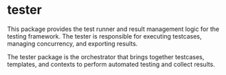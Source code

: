 # tester

This package provides the test runner and result management logic for the testing framework. The tester is responsible for executing testcases, managing concurrency, and exporting results.

The tester package is the orchestrator that brings together testcases, templates, and contexts to perform automated testing and collect results.
